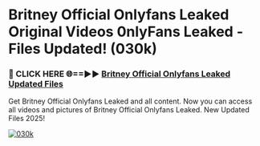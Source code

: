 # Britney Official Onlyfans Leaked Original Videos 0nlyFans Leaked - Files Updated! (030k)

<h3>🔴 CLICK HERE 🌐==►► <a href="https://tinyurl.com/4seja8ks" rel="nofollow">Britney Official Onlyfans Leaked Updated Files</a></h3>

Get Britney Official Onlyfans Leaked and all content. Now you can access all videos and pictures of Britney Official Onlyfans Leaked. New Updated Files 2025!

[![030k](https://i.imgur.com/EWjZXRe.gif)](https://tinyurl.com/4seja8ks)

